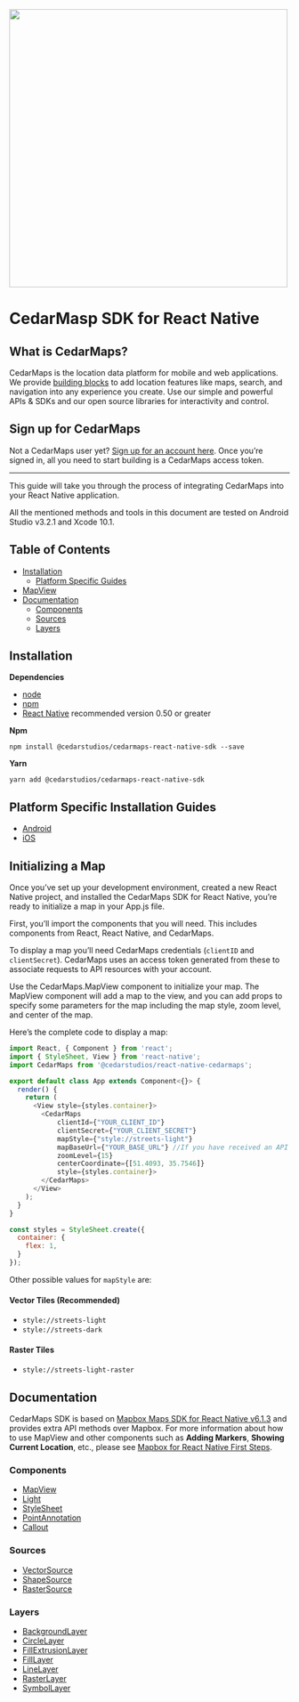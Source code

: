 <a href="https://www.cedarmaps.com">
  <img src="http://api.cedarmaps.com/docs/img/cedarmaps-api.png" width="500"/>
</a>

# CedarMasp SDK for React Native

## What is CedarMaps?

CedarMaps is the location data platform for mobile and web applications. We provide [building blocks](https://www.cedarmaps.com) to add location features like maps, search, and navigation into any experience you create. Use our simple and powerful APIs & SDKs and our open source libraries for interactivity and control.

## Sign up for CedarMaps

Not a CedarMaps user yet? [Sign up for an account here](https://www.cedarmaps.com/#demo). Once you’re signed in, all you need to start building is a CedarMaps access token.

---

This guide will take you through the process of integrating CedarMaps into your React Native application.

All the mentioned methods and tools in this document are tested on Android Studio v3.2.1 and Xcode 10.1.

## Table of Contents
- [Installation](#installation)
	-	[Platform Specific Guides](#platform-specific-installation-guides)
- [MapView](#initializing-a-map)
- [Documentation](#documentation)
  - [Components](#components)
  - [Sources](#sources)
  - [Layers](#layers)

## Installation

**Dependencies**

* [node](https://nodejs.org)
* [npm](https://www.npmjs.com/)
* [React Native](https://facebook.github.io/react-native/) recommended version 0.50 or greater

**Npm**
```
npm install @cedarstudios/cedarmaps-react-native-sdk --save
```

**Yarn**
```
yarn add @cedarstudios/cedarmaps-react-native-sdk
```

## Platform Specific Installation Guides

* [Android](https://github.com/cedarstudios/cedarmaps-react-native-sdk/blob/master/android-install.md)
* [iOS](https://github.com/cedarstudios/cedarmaps-react-native-sdk/blob/master/ios-install.md)

## Initializing a Map

Once you’ve set up your development environment, created a new React Native project, and installed the CedarMaps SDK for React Native, you’re ready to initialize a map in your App.js file.

First, you’ll import the components that you will need. This includes components from React, React Native, and CedarMaps. 

To display a map you’ll need CedarMaps credentials (```clientID``` and ```clientSecret```). CedarMaps uses an access token generated from these to associate requests to API resources with your account. 

Use the CedarMaps.MapView component to initialize your map. The MapView component will add a map to the view, and you can add props to specify some parameters for the map including the map style, zoom level, and center of the map.

Here’s the complete code to display a map:

```js
import React, { Component } from 'react';
import { StyleSheet, View } from 'react-native';
import CedarMaps from '@cedarstudios/react-native-cedarmaps';

export default class App extends Component<{}> {
  render() {
    return (
      <View style={styles.container}>
        <CedarMaps
            clientId={"YOUR_CLIENT_ID"}
            clientSecret={"YOUR_CLIENT_SECRET"}
            mapStyle={"style://streets-light"}
            mapBaseUrl={"YOUR_BASE_URL"} //If you have received an API Base URL. (Optional)
            zoomLevel={15}
            centerCoordinate={[51.4093, 35.7546]}
            style={styles.container}>
        </CedarMaps>
      </View>
    );
  }
}

const styles = StyleSheet.create({
  container: {
    flex: 1,
  }
});
```

Other possible values for ```mapStyle``` are:

#### Vector Tiles (Recommended)
* ```style://streets-light```
* ```style://streets-dark```

#### Raster Tiles
* ```style://streets-light-raster```



## Documentation

CedarMaps SDK is based on [Mapbox Maps SDK for React Native v6.1.3](https://github.com/mapbox/react-native-mapbox-gl) and provides extra API methods over Mapbox. 
For more information about how to use MapView and other components such as **Adding Markers**, **Showing Current Location**, etc., please see [Mapbox for React Native First Steps](https://www.mapbox.com/help/first-steps-react-native-sdk/).


### Components
* [MapView](https://github.com/mapbox/react-native-mapbox-gl/blob/master/docs/MapView.md)
* [Light](https://github.com/mapbox/react-native-mapbox-gl/blob/master/docs/Light.md)
* [StyleSheet](https://github.com/mapbox/react-native-mapbox-gl/blob/master/docs/StyleSheet.md)
* [PointAnnotation](https://github.com/mapbox/react-native-mapbox-gl/blob/master/docs/PointAnnotation.md)
* [Callout](https://github.com/mapbox/react-native-mapbox-gl/blob/master/docs/Callout.md)

### Sources
* [VectorSource](https://github.com/mapbox/react-native-mapbox-gl/blob/master/docs/VectorSource.md)
* [ShapeSource](https://github.com/mapbox/react-native-mapbox-gl/blob/master/docs/ShapeSource.md)
* [RasterSource](https://github.com/mapbox/react-native-mapbox-gl/blob/master/docs/RasterSource.md)

### Layers
* [BackgroundLayer](https://github.com/mapbox/react-native-mapbox-gl/blob/master/docs/BackgroundLayer.md)
* [CircleLayer](https://github.com/mapbox/react-native-mapbox-gl/blob/master/docs/CircleLayer.md)
* [FillExtrusionLayer](https://github.com/mapbox/react-native-mapbox-gl/blob/master/docs/FillExtrusionLayer.md)
* [FillLayer](https://github.com/mapbox/react-native-mapbox-gl/blob/master/docs/FillLayer.md)
* [LineLayer](https://github.com/mapbox/react-native-mapbox-gl/blob/master/docs/LineLayer.md)
* [RasterLayer](https://github.com/mapbox/react-native-mapbox-gl/blob/master/docs/RasterLayer.md)
* [SymbolLayer](https://github.com/mapbox/react-native-mapbox-gl/blob/master/docs/SymbolLayer.md)
